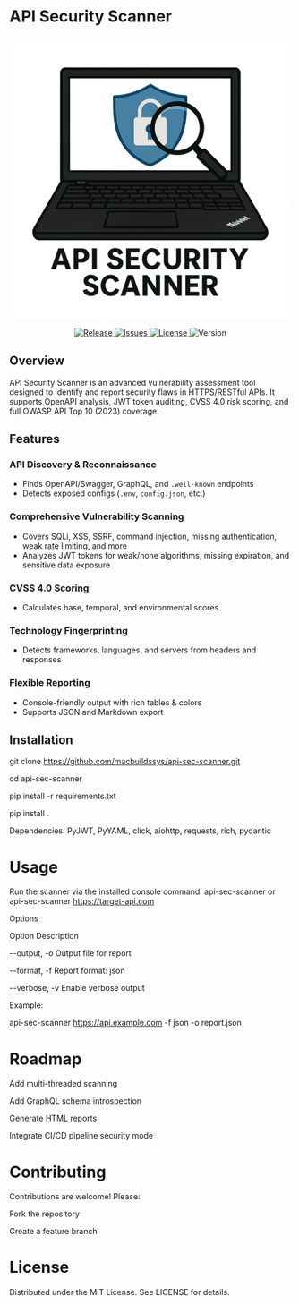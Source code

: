 # API Security Scanner

<p align="center">
  <img src="assets/scanner-image.png" alt="API Security Scanner Screenshot" width="600">
</p>

<p align="center">
  <a href="https://github.com/macbuildssys/api-sec-scanner">
    <img src="https://img.shields.io/github/v/release/macbuildssys/api-sec-scanner.svg" alt="Release">
  </a>
  <a href="https://github.com/macbuildssys/api-sec-scanner/issues">
    <img src="https://img.shields.io/github/issues/macbuildssys/api-sec-scanner.svg" alt="Issues">
  </a>
  <a href="https://github.com/macbuildssys/api-sec-scanner/blob/main/LICENSE">
    <img src="https://img.shields.io/badge/license-MIT-blue.svg" alt="License">
  </a>
  <img src="https://img.shields.io/badge/version-1.0-brightgreen.svg" alt="Version">
</p>

## Overview

API Security Scanner is an advanced vulnerability assessment tool designed to identify and report security flaws in HTTPS/RESTful APIs. It supports OpenAPI analysis, JWT token auditing, CVSS 4.0 risk scoring, and full OWASP API Top 10 (2023) coverage.

## Features

### API Discovery & Reconnaissance
- Finds OpenAPI/Swagger, GraphQL, and `.well-known` endpoints  
- Detects exposed configs (`.env`, `config.json`, etc.)

### Comprehensive Vulnerability Scanning
- Covers SQLi, XSS, SSRF, command injection, missing authentication, weak rate limiting, and more  
- Analyzes JWT tokens for weak/none algorithms, missing expiration, and sensitive data exposure

### CVSS 4.0 Scoring
- Calculates base, temporal, and environmental scores

### Technology Fingerprinting
- Detects frameworks, languages, and servers from headers and responses

### Flexible Reporting
- Console-friendly output with rich tables & colors  
- Supports JSON and Markdown export

## Installation


git clone https://github.com/macbuildssys/api-sec-scanner.git

cd api-sec-scanner

pip install -r requirements.txt

pip install .

Dependencies: PyJWT, PyYAML, click, aiohttp, requests, rich, pydantic

# Usage

Run the scanner via the installed console command: api-sec-scanner or api-sec-scanner <https://target-api.com>

Options

Option	Description

--output, -o	Output file for report

--format, -f	Report format: json

--verbose, -v	Enable verbose output

Example:

api-sec-scanner <https://api.example.com> -f json -o report.json

# Roadmap

Add multi-threaded scanning

Add GraphQL schema introspection

Generate HTML reports

Integrate CI/CD pipeline security mode

# Contributing

Contributions are welcome! Please:

Fork the repository

Create a feature branch


# License

Distributed under the MIT License. See LICENSE for details.
